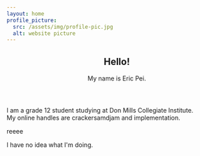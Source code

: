 ```yaml
---
layout: home
profile_picture:
  src: /assets/img/profile-pic.jpg
  alt: website picture
---
```


<article align>
	<header align>
		<!-- <img src="images/icon2.png" alt="" class="small"/> -->
		<h2 align>Hello!</h2>
		<p align>My name is Eric Pei.</p>
	</header>
	<p>I am a grade 12 student studying at Don Mills Collegiate Institute.
	<br>
	My online handles are crackersamdjam and implementation.</p>
</article>

<p>
reeee
</p>

<p>
	I have no idea what I'm doing.
</p>
